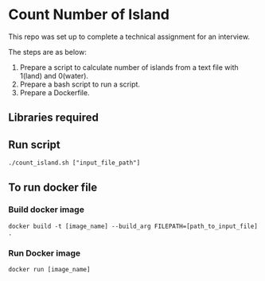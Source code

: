 # Count Number of Island

This repo was set up to complete a technical assignment for an interview.

The steps are as below:
1. Prepare a script to calculate number of islands from a text file with 1(land) and 0(water).
2. Prepare a bash script to run a script.
3. Prepare a Dockerfile.

## Libraries required
## Run script
```
./count_island.sh ["input_file_path"]
```

## To run docker file
### Build docker image
```
docker build -t [image_name] --build_arg FILEPATH=[path_to_input_file] .
```

### Run Docker image
```
docker run [image_name]
```